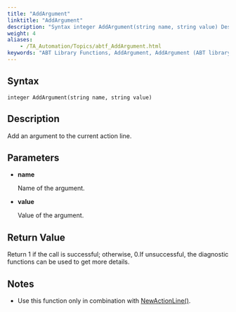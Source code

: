 ```yaml
--- 
title: "AddArgument"
linktitle: "AddArgument"
description: "Syntax integer AddArgument(string name, string value) Description Add an argument to the current action line. Parameters name Name of the argument. value Value of the argument. Return Value Return 1 ..."
weight: 4
aliases: 
    - /TA_Automation/Topics/abtf_AddArgument.html
keywords: "ABT Library Functions, AddArgument, AddArgument (ABT library function)"
---
```


## Syntax

`integer AddArgument(string name, string value)`

## Description

Add an argument to the current action line.

## Parameters

-   **name**

    Name of the argument.

-   **value**

    Value of the argument.


## Return Value

Return 1 if the call is successful; otherwise, 0.If unsuccessful, the diagnostic functions can be used to get more details.

## Notes

-   Use this function only in combination with [NewActionLine\(\)](/TA_Automation/Topics/abtf_NewActionLine.html).




